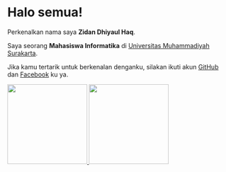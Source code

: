# Halo semua! 

Perkenalkan nama saya **Zidan Dhiyaul Haq**.<br>

Saya seorang **Mahasiswa Informatika** di [Universitas Muhammadiyah Surakarta](https://www.ums.ac.id/).<br>

Jika kamu tertarik untuk berkenalan denganku, silakan ikuti akun [GitHub](https://github.com/zeedh) dan [Facebook](https://www.facebook.com/zidan.dhiyaulhaq/) ku ya.

<p align="left">
<a href="https://github.com/zeedh">
  <img height="180em" src="https://github-readme-stats-eight-theta.vercel.app/api?username=zeedh&show_icons=true&theme=algolia&include_all_commits=true&count_private=true"/>
  <img height="180em" src="https://github-readme-stats-eight-theta.vercel.app/api/top-langs/?username=zeedh&layout=compact&layout=compact&theme=algolia"/>
</a>
</p>
